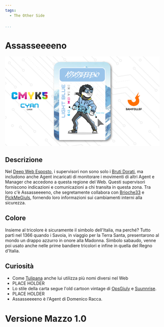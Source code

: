 ```yaml
---
tags:
  - The Other Side

...
```


# Assasseeeeno

![assasseeeeno](../eg/C/assasseeeeno.jpg)

## Descrizione

Nel [Deep Web Esposto](../Remix/deep.md), i supervisori non sono solo i [Bruti Dorati](../Remix/metal.md), ma includono anche Agent incaricati di monitorare i movimenti di altri Agent e Manager che accedono a questa regione del Web. Questi supervisori forniscono indicazioni e comunicazioni a chi transita in questa zona. Tra loro c'è Assasseeeeno, che segretamente collabora con [Brioche33](../Magenta/santin.md) e [PickMeGiuls](../Ciano/pistilli.md), fornendo loro informazioni sui cambiamenti interni alla sicurezza.

## Colore

Insieme al tricolore è sicuramente il simbolo dell'Italia, ma perché? Tutto partì nel 1366 quando i Savoia, in viaggio per la Terra Santa, presentarono al mondo un drappo azzurro in onore alla Madonna. Simbolo sabaudo, venne poi usato anche nelle prime bandiere tricolori e infine in quella del Regno d'Italia.

## Curiosità

- Come [Tulipana](../Giallo/del.md) anche lui utilizza più nomi diversi nel Web
- PLACE HOLDER
- Lo stile della carta segue l'old cartoon vintage di [OpsGiuly](../Nero/opsg.md) e [Suunnrise](../Nero/giada.md).
- PLACE HOLDER
- Assasseeeeno è l'Agent di Domenico Racca.

# Versione Mazzo 1.0